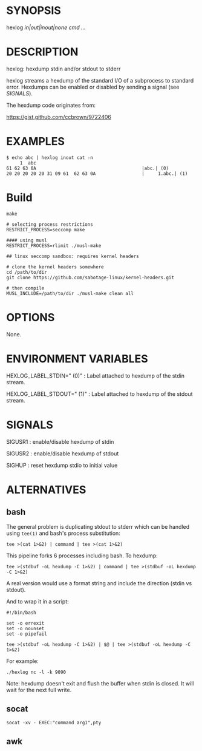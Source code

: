 # SYNOPSIS

hexlog *in|out|inout|none* *cmd* *...*

# DESCRIPTION

hexlog: hexdump stdin and/or stdout to stderr

hexlog streams a hexdump of the standard I/O of a subprocess to standard
error. Hexdumps can be enabled or disabled by sending a signal (see
_SIGNALS_).

The hexdump code originates from:

https://gist.github.com/ccbrown/9722406

# EXAMPLES

```
$ echo abc | hexlog inout cat -n
     1  abc
61 62 63 0A                                       |abc.| (0)
20 20 20 20 20 31 09 61  62 63 0A                 |     1.abc.| (1)
```

# Build

    make

    # selecting process restrictions
    RESTRICT_PROCESS=seccomp make

    #### using musl
    RESTRICT_PROCESS=rlimit ./musl-make

    ## linux seccomp sandbox: requires kernel headers

    # clone the kernel headers somewhere
    cd /path/to/dir
    git clone https://github.com/sabotage-linux/kernel-headers.git

    # then compile
    MUSL_INCLUDE=/path/to/dir ./musl-make clean all

# OPTIONS

None.

# ENVIRONMENT VARIABLES

HEXLOG_LABEL_STDIN=" (0)"
: Label attached to hexdump of the stdin stream. 

HEXLOG_LABEL_STDOUT=" (1)"
: Label attached to hexdump of the stdout stream. 

# SIGNALS

SIGUSR1
: enable/disable hexdump of stdin

SIGUSR2
: enable/disable hexdump of stdout

SIGHUP
: reset hexdump stdio to initial value

# ALTERNATIVES

## bash

The general problem is duplicating stdout to stderr which can be handled
using `tee(1)` and bash's process substitution:

    tee >(cat 1>&2) | command | tee >(cat 1>&2)

This pipeline forks 6 processes including bash. To hexdump:

    tee >(stdbuf -oL hexdump -C 1>&2) | command | tee >(stdbuf -oL hexdump -C 1>&2)

A real version would use a format string and include the direction
(stdin vs stdout).

And to wrap it in a script:

~~~
#!/bin/bash

set -o errexit
set -o nounset
set -o pipefail

tee >(stdbuf -oL hexdump -C 1>&2) | $@ | tee >(stdbuf -oL hexdump -C 1>&2)
~~~

For example:

~~~
./hexlog nc -l -k 9090
~~~

Note: hexdump doesn't exit and flush the buffer when stdin is closed. It
will wait for the next full write.

## socat

    socat -xv - EXEC:"command arg1",pty

## awk
